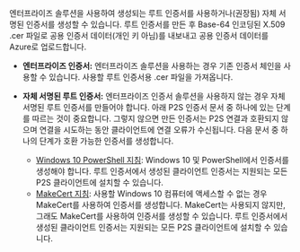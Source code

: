 엔터프라이즈 솔루션을 사용하여 생성되는 루트 인증서를 사용하거나(권장됨) 자체 서명된 인증서를 생성할 수 있습니다. 루트 인증서를 만든 후 Base-64 인코딩된 X.509 .cer 파일로 공용 인증서 데이터(개인 키 아님)를 내보내고 공용 인증서 데이터를 Azure로 업로드합니다.

* **엔터프라이즈 인증서:** 엔터프라이즈 솔루션을 사용하는 경우 기존 인증서 체인을 사용할 수 있습니다. 사용할 루트 인증서용 .cer 파일을 가져옵니다.
* **자체 서명된 루트 인증서:** 엔터프라이즈 인증서 솔루션을 사용하지 않는 경우 자체 서명된 루트 인증서를 만들어야 합니다. 아래 P2S 인증서 문서 중 하나에 있는 단계를 따르는 것이 중요합니다. 그렇지 않으면 만든 인증서는 P2S 연결과 호환되지 않으며 연결을 시도하는 동안 클라이언트에 연결 오류가 수신됩니다. 다음 문서 중 하나의 단계가 호환 가능한 인증서를 생성합니다.

  * [Windows 10 PowerShell 지침](../articles/vpn-gateway/vpn-gateway-certificates-point-to-site.md): Windows 10 및 PowerShell에서 인증서를 생성해야 합니다. 루트 인증서에서 생성된 클라이언트 인증서는 지원되는 모든 P2S 클라이언트에 설치할 수 있습니다.
  * [MakeCert 지침](../articles/vpn-gateway/vpn-gateway-certificates-point-to-site-makecert.md): 사용할 Windows 10 컴퓨터에 액세스할 수 없는 경우 MakeCert를 사용하여 인증서를 생성합니다. MakeCert는 사용되지 않지만, 그래도 MakeCert를 사용하여 인증서를 생성할 수 있습니다. 루트 인증서에서 생성된 클라이언트 인증서는 지원되는 모든 P2S 클라이언트에 설치할 수 있습니다.